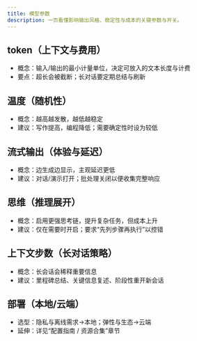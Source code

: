 ```yaml
---
title: 模型参数
description: 一页看懂影响输出风格、稳定性与成本的关键参数与开关。
---
```


## token（上下文与费用）

- 概念：输入/输出的最小计量单位，决定可放入的文本长度与计费
- 要点：超长会被截断；长对话要定期总结与刷新

## 温度（随机性）

- 概念：越高越发散，越低越稳定
- 建议：写作提高，编程降低；需要确定性时设为较低

## 流式输出（体验与延迟）

- 概念：边生成边显示，主观延迟更低
- 建议：对话/演示打开；批处理关闭以便收集完整响应

## 思维（推理展开）

- 概念：启用更强思考链，提升复杂任务，但成本上升
- 建议：仅在需要时开启；要求“先列步骤再执行”以控错

## 上下文步数（长对话策略）

- 概念：长会话会稀释重要信息
- 建议：里程碑总结、关键信息复述、阶段性重开新会话

## 部署（本地/云端）

- 选型：隐私与离线需求→本地；弹性与生态→云端
- 延伸：详见“配置指南 / 资源合集”章节
